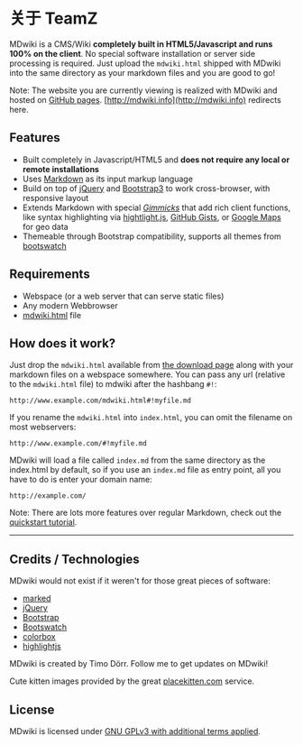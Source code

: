 # 关于 TeamZ

MDwiki is a CMS/Wiki **completely built in HTML5/Javascript and runs 100% on the client**. No special software installation or server side processing is required. Just upload the `mdwiki.html` shipped with MDwiki into the same directory as your markdown files and you are good to go!

Note: The website you are currently viewing is realized with MDwiki and hosted on [GitHub pages](http://pages.github.com/). [http://mdwiki.info](http://mdwiki.info) redirects here.

<!-- [gimmick:twitterfollow](timodoerr) -->

## Features

- Built completely in Javascript/HTML5 and **does not require any local or remote installations**
- Uses [Markdown][markdown] as its input markup language
- Build on top of [jQuery][jquery] and [Bootstrap3][bootstrap] to work cross-browser, with responsive layout
- Extends Markdown with special [_Gimmicks_][gimmicks] that add rich client functions, like syntax highlighting via [hightlight.js][highlightjs], [GitHub Gists][gists], or [Google Maps][maps] for geo data
- Themeable through Bootstrap compatibility, supports all themes from [bootswatch](http://www.bootswatch.com)

## Requirements

- Webspace (or a web server that can serve static files)
- Any modern Webbrowser
- [mdwiki.html][download] file

## How does it work?

Just drop the `mdwiki.html` available from [the download page][download] along with your markdown files on a webspace somewhere. You can pass any url (relative to the `mdwiki.html` file) to mdwiki after the hashbang `#!`:

    http://www.example.com/mdwiki.html#!myfile.md

If you rename the `mdwiki.html` into `index.html`, you can omit the filename on most webservers:

    http://www.example.com/#!myfile.md

MDwiki will load a file called `index.md` from the same directory as the index.html by default, so if you use an `index.md` file as entry point, all you have to do is enter your domain name:

    http://example.com/

Note: There are lots more features over regular Markdown, check out the [quickstart tutorial][quickstart].

---

## Credits / Technologies

MDwiki would not exist if it weren't for those great pieces of software:

- [marked][marked]
- [jQuery][jquery]
- [Bootstrap][bootstrap]
- [Bootswatch][bootswatch]
- [colorbox][colorbox]
- [highlightjs][highlightjs]

MDwiki is created by Timo Dörr. Follow me to get updates on MDwiki!

Cute kitten images provided by the great [placekitten.com] service.

[download]: download.md
[quickstart]: quickstart.md
[gimmicks]: gimmicks.md
[markdown]: http://daringfireball.net/projects/markdown/
[jquery]: http://www.jquery.org
[bootstrap]: http://www.getbootstrap.com
[bootswatch]: http://www.bootswatch.com
[marked]: https://github.com/chjj/marked
[colorbox]: http://www.jacklmoore.com/colorbox/
[gists]: https://gist.github.com/
[maps]: http://maps.google.com/
[highlightjs]: https://highlightjs.org/
[placekitten.com]: http://www.placekitten.com/

## License

MDwiki is licensed under [GNU GPLv3 with additional terms applied][license].

[license]: https://github.com/Dynalon/mdwiki/blob/master/LICENSE.txt
